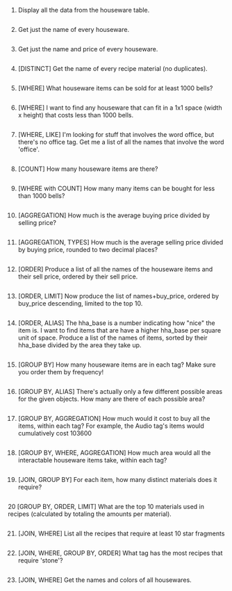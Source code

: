 1. Display all the data from the houseware table.

```sql

```

2. Get just the name of every houseware.

```sql

```

3. Get just the name and price of every houseware.

```sql

```

4. [DISTINCT] Get the name of every recipe material (no duplicates).

```sql

```

5. [WHERE] What houseware items can be sold for at least 1000 bells? 

```sql

```

6. [WHERE] I want to find any houseware that can fit in a 1x1 space (width x height) that costs less than 1000 bells.

```sql

```

7. [WHERE, LIKE] I'm looking for stuff that involves the word office, but there's no office tag. Get me a list of all the names that involve the word 'office'.

```sql

```

8. [COUNT] How many houseware items are there?

```sql

```

9. [WHERE with COUNT] How many many items can be bought for less than 1000 bells?

```sql

```

10. [AGGREGATION] How much is the average buying price divided by selling price?

```sql

```

11. [AGGREGATION, TYPES] How much is the average selling price divided by buying price, rounded to two decimal places?

```sql

```

12. [ORDER] Produce a list of all the names of the houseware items and their sell price, ordered by their sell price.

```sql

```

13. [ORDER, LIMIT] Now produce the list of names+buy_price, ordered by buy_price descending, limited to the top 10.

```sql

```

14. [ORDER, ALIAS] The hha_base is a number indicating how "nice" the item is. I want to find items that are have a higher hha_base per square unit of space. Produce a list of the names of items, sorted by their hha_base divided by the area they take up.

```sql

```

15. [GROUP BY] How many houseware items are in each tag? Make sure you order them by frequency!

```sql

```

16. [GROUP BY, ALIAS] There's actually only a few different possible areas for the given objects. How many are there of each possible area?

```sql

```

17. [GROUP BY, AGGREGATION] How much would it cost to buy all the items, within each tag? For example, the Audio tag's items would cumulatively cost 103600

```sql

```

18. [GROUP BY, WHERE, AGGREGATION] How much area would all the interactable houseware items take, within each tag?

```sql

```

19. [JOIN, GROUP BY] For each item, how many distinct materials does it require?

```sql

```

20 [GROUP BY, ORDER, LIMIT] What are the top 10 materials used in recipes (calculated by totaling the amounts per material).

```sql

```

21. [JOIN, WHERE] List all the recipes that require at least 10 star fragments

```sql

```

22. [JOIN, WHERE, GROUP BY, ORDER] What tag has the most recipes that require 'stone'?

```sql

```

23. [JOIN, WHERE] Get the names and colors of all housewares.

```sql

```